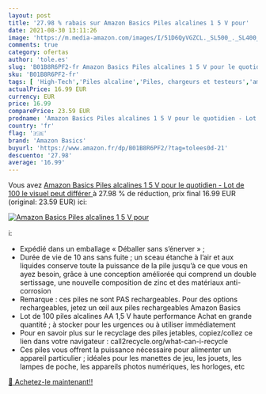 ```yaml
---
layout: post
title: '27.98 % rabais sur Amazon Basics Piles alcalines 1 5 V pour'
date: 2021-08-30 13:11:26
image: 'https://m.media-amazon.com/images/I/51D6QyVGZCL._SL500_._SL400_.jpg'
comments: true
category: ofertas
author: 'tole.es'
slug: 'B01B8R6PF2-fr Amazon Basics Piles alcalines 1 5 V pour le quotidien -...'
sku: 'B01B8R6PF2-fr'
tags: [ 'High-Tech','Piles alcaline','Piles, chargeurs et testeurs','amazon basics', ]
actualPrice: 16.99 EUR
currency: EUR
price: 16.99
comparePrice: 23.59 EUR
prodname: 'Amazon Basics Piles alcalines 1 5 V pour le quotidien - Lot de 100  le visuel peut différer '
country: 'fr'
flag: '🇫🇷'
brand: 'Amazon Basics'
buyurl: 'https://www.amazon.fr/dp/B01B8R6PF2/?tag=tolees0d-21'
descuento: '27.98'
average: '16.99'
---
```


Vous avez [Amazon Basics Piles alcalines 1 5 V pour le quotidien - Lot de 100  le visuel peut différer ](https://www.amazon.fr/dp/B01B8R6PF2/?tag=tolees0d-21)  à  27.98 % de réduction, prix final  16.99 EUR (original: 23.59 EUR) ici:

[![Amazon Basics Piles alcalines 1 5 V pour](https://m.media-amazon.com/images/I/51D6QyVGZCL._SL500_._SL400_.jpg)](https://www.amazon.fr/dp/B01B8R6PF2/?tag=tolees0d-21)

ℹ️:

- Expédié dans un emballage « Déballer sans s’énerver » ;
- Durée de vie de 10 ans sans fuite ; un sceau étanche à l’air et aux liquides conserve toute la puissance de la pile jusqu’à ce que vous en ayez besoin, grâce à une conception améliorée qui comprend un double sertissage, une nouvelle composition de zinc et des matériaux anti-corrosion
- Remarque : ces piles ne sont PAS rechargeables. Pour des options rechargeables, jetez un œil aux piles rechargeables Amazon Basics
- Lot de 100 piles alcalines AA 1,5 V haute performance Achat en grande quantité ; à stocker pour les urgences ou à utiliser immédiatement
- Pour en savoir plus sur le recyclage des piles jetables, copiez/collez ce lien dans votre navigateur : call2recycle.org/what-can-i-recycle
- Ces piles vous offrent la puissance nécessaire pour alimenter un appareil particulier ; idéales pour les manettes de jeu, les jouets, les lampes de poche, les appareils photos numériques, les horloges, etc

[🛒 Achetez-le maintenant!!](https://www.amazon.fr/dp/B01B8R6PF2/?tag=tolees0d-21)
